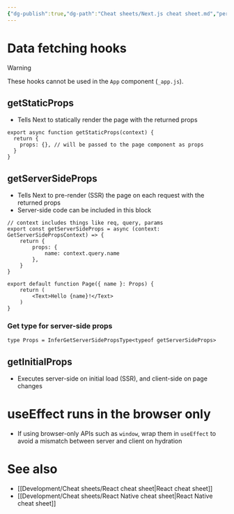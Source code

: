 ```yaml
---
{"dg-publish":true,"dg-path":"Cheat sheets/Next.js cheat sheet.md","permalink":"/cheat-sheets/next-js-cheat-sheet/"}
---
```



# Data fetching hooks

> [!warning]
> These hooks cannot be used in the `App` component (`_app.js`).

## getStaticProps

- Tells Next to statically render the page with the returned props

```tsx
export async function getStaticProps(context) {
  return {
    props: {}, // will be passed to the page component as props
  }
}
```

## getServerSideProps

- Tells Next to pre-render (SSR) the page on each request with the returned props
- Server-side code can be included in this block

```tsx
// context includes things like req, query, params
export const getServerSideProps = async (context: GetServerSidePropsContext) => {
	return {
		props: {
			name: context.query.name
		},
	}
}

export default function Page({ name }: Props) {
    return (
        <Text>Hello {name}!</Text>
    )
}
```

### Get type for server-side props

```tsx
type Props = InferGetServerSidePropsType<typeof getServerSideProps>
```

## getInitialProps

- Executes server-side on initial load (SSR), and client-side on page changes

# useEffect runs in the browser only

- If using browser-only APIs such as `window`, wrap them in `useEffect` to avoid a mismatch between server and client on hydration

# See also

- [[Development/Cheat sheets/React cheat sheet\|React cheat sheet]]
- [[Development/Cheat sheets/React Native cheat sheet\|React Native cheat sheet]]
